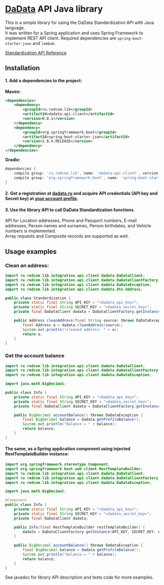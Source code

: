 # [DaData](http://dadata.ru) API Java library

This is a simple library for using the DaData Standardization API with Java language.  
It was written for a Spring application and uses Spring Framework to implement REST API client.
Required dependencies are `spring-boot-starter-json` and `lombok`.

[Standardization API Reference](https://dadata.ru/api/clean/)

## Installation

#### 1. Add a dependencies to the project:  
**Maven:**
```xml
<dependencies>
    <dependency>
        <groupId>ru.redcom.lib</groupId>
        <artifactId>dadata-api-client</artifactId>
        <version>0.0.1</version>
    </dependency>
    <dependency>
        <groupId>org.springframework.boot</groupId>
        <artifactId>spring-boot-starter-json</artifactId>
        <version>2.0.4.RELEASE</version>
    </dependency>
</dependencies>
```
**Gradle:**
```groovy
dependencies {
    compile group: 'ru.redcom.lib', name: 'dadata-api-client', version: '0.0.1'
    compile group: 'org.springframework.boot', name: 'spring-boot-starter-json', version: '2.0.4.RELEASE'
}
```
#### 2. Get a registration at [dadata.ru](https://dadata.ru) and acquire API credentials (API key and Secret key) at [your account profile](https://dadata.ru/profile/#info).   

#### 3. Use the library API to call DaData Standardization functions.
API for Location addresses, Phone and Passport numbers, E-mail addresses,
Person names and surnames, Person birthdates, and Vehicle numbers is implemented.  
Array requests and Composite records are supported as well.    
 
## Usage examples

### Clean an address:
```java
import ru.redcom.lib.integration.api.client.dadata.DaDataClient;
import ru.redcom.lib.integration.api.client.dadata.DaDataClientFactory;
import ru.redcom.lib.integration.api.client.dadata.DaDataException;
import ru.redcom.lib.integration.api.client.dadata.dto.Address;

public class Standardization {
	private static final String API_KEY = "<dadata_api_key>";
	private static final String SECRET_KEY = "<dadata_secret_key>";
	private final DaDataClient dadata = DaDataClientFactory.getInstance(API_KEY, SECRET_KEY);

	public Address cleanAddress(final String source) throws DaDataException {
		final Address a = dadata.cleanAddress(source);
		System.out.println("cleaned address: " + a);
		return a;
	}
}
```

### Get the account balance
```java
import ru.redcom.lib.integration.api.client.dadata.DaDataClient;
import ru.redcom.lib.integration.api.client.dadata.DaDataClientFactory;
import ru.redcom.lib.integration.api.client.dadata.DaDataException;

import java.math.BigDecimal;

public class Info {
	private static final String API_KEY = "<dadata_api_key>";
	private static final String SECRET_KEY = "<dadata_secret_key>";
	private final DaDataClient dadata = DaDataClientFactory.getInstance(API_KEY, SECRET_KEY);

	public BigDecimal accountBalance() throws DaDataException {
		final BigDecimal balance = dadata.getProfileBalance();
		System.out.println("Balance = " + balance);
		return balance;
	}
}
```

#### The same, as a Spring application component using injected RestTemplateBuilder instance:
```java
import org.springframework.stereotype.Component;
import org.springframework.boot.web.client.RestTemplateBuilder;
import ru.redcom.lib.integration.api.client.dadata.DaDataClient;
import ru.redcom.lib.integration.api.client.dadata.DaDataClientFactory;
import ru.redcom.lib.integration.api.client.dadata.DaDataException;

import java.math.BigDecimal;

@Component
public class Info {
	private static final String API_KEY = "<dadata_api_key>";
	private static final String SECRET_KEY = "<dadata_secret_key>";
	private final DaDataClient dadata;

	public Info(final RestTemplateBuilder restTemplateBuilder) {
		dadata = DaDataClientFactory.getInstance(API_KEY, SECRET_KEY, null, restTemplateBuilder);
	}
	
	public BigDecimal accountBalance() throws DaDataException {
		final BigDecimal balance = dadata.getProfileBalance();
		System.out.println("Balance = " + balance);
		return balance;
	}
}
```

See javadoc for library API description and tests code for more examples.
